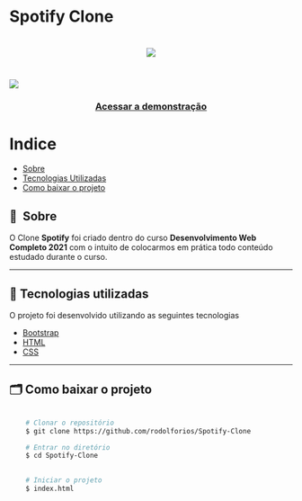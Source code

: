 # Spotify Clone

<h1 align="center">
    <img src="https://ik.imagekit.io/i2ec8sclpkd/spotify/spotify_n-yqi_l0Xt.svg">
</h1>

<h1>
    <img src="imagens/Apresentacao.gif">

</h1>

<h3 align="center">
    <a href="https://rodolforios.github.io/Spotify-Clone/">Acessar a demonstração</a>
<h3 >

# Indice

- [Sobre](#-sobre)
- [Tecnologias Utilizadas](#-tecnologias-utilizadas)
- [Como baixar o projeto](#-como-baixar-o-projeto)

## 🔖&nbsp; Sobre

O Clone **Spotify**  foi criado dentro do curso **Desenvolvimento Web Completo 2021** com o intuito de colocarmos em prática todo conteúdo estudado durante o curso.


---

## 🚀 Tecnologias utilizadas

O projeto foi desenvolvido utilizando as seguintes tecnologias

- [Bootstrap](https://getbootstrap.com/)
- [HTML](https://developer.mozilla.org/pt-BR/docs/Web/HTML)
- [CSS](https://developer.mozilla.org/pt-BR/docs/Web/CSS)


---

## 🗂 Como baixar o projeto

```bash

    # Clonar o repositório
    $ git clone https://github.com/rodolforios/Spotify-Clone

    # Entrar no diretório
    $ cd Spotify-Clone
   

    # Iniciar o projeto
    $ index.html
```

 
